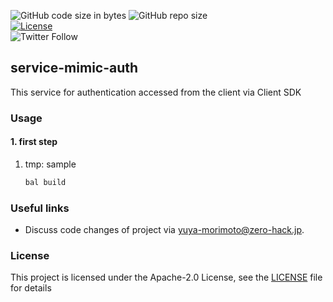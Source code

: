 ![GitHub code size in bytes](https://img.shields.io/github/languages/code-size/zero-hack-org/service-mimic-auth)
![GitHub repo size](https://img.shields.io/github/repo-size/zero-hack-org/service-mimic-auth)
<br/>
[![License](https://img.shields.io/badge/License-Apache%202.0-blue.svg)](https://opensource.org/licenses/Apache-2.0)
<br/>
![Twitter Follow](https://img.shields.io/twitter/follow/y_morimoto_dev?style=social)

## service-mimic-auth

This service for authentication accessed from the client via Client SDK

### Usage

#### 1. first step

1. tmp: sample

   ```bash
   bal build
   ```

### Useful links

- Discuss code changes of project via [yuya-morimoto@zero-hack.jp](yuya-morimoto@zero-hack.jp).

### License

This project is licensed under the Apache-2.0 License, see the [LICENSE](./LICENSE) file for details
